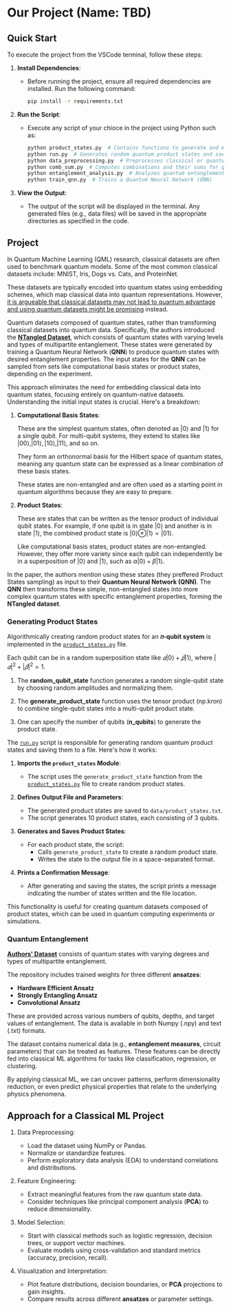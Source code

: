 # Our Project (Name: TBD)

## Quick Start

To execute the project from the VSCode terminal, follow these steps:

1. **Install Dependencies**:
   - Before running the project, ensure all required dependencies are installed. Run the following command:
     ```sh
     pip install -r requirements.txt
     ```

2. **Run the Script**:
   - Execute any script of your chioce in the project using Python such as:
     ```sh
     python product_states.py  # Contains functions to generate and manipulate product states
     python run.py  # Generates random quantum product states and saves them to a file
     python data_preprocessing.py  # Preprocesses classical or quantum datasets
     python comb_sum.py  # Computes combinations and their sums for quantum state analysis
     python entanglement_analysis.py  # Analyzes quantum entanglement in datasets
     python train_qnn.py  # Trains a Quantum Neural Network (QNN)
     ```

3. **View the Output**:
   - The output of the script will be displayed in the terminal. Any generated files (e.g., data files) will be saved in the appropriate directories as specified in the code.

## Project

In Quantum Machine Learning (QML) research, classical datasets are often used to benchmark quantum models. Some of the most common classical datasets include: MNIST, Iris, Dogs vs. Cats, and ProteinNet.

These datasets are typically encoded into quantum states using embedding schemes, which map classical data into quantum representations. However, [it is argueable that classical datasets may not lead to quantum advantage and using quantum datasets might be promising](https://arxiv.org/pdf/2109.03400) instead.

Quantum datasets composed of quantum states, rather than transforming classical datasets into quantum data. Specifically, the authors introduced the [**NTangled Dataset**](https://github.com/LSchatzki/NTangled_Datasets), which consists of quantum states with varying levels and types of multipartite entanglement. These states were generated by training a Quantum Neural Network (**QNN**) to produce quantum states with desired entanglement properties. The input states for the **QNN** can be sampled from sets like computational basis states or product states, depending on the experiment.

This approach eliminates the need for embedding classical data into quantum states, focusing entirely on quantum-native datasets.\
Understanding the initial input states is crucial. Here's a breakdown:

1. **Computational Basis States**:

    These are the simplest quantum states, often denoted as $|0\rangle$ and $|1\rangle$ for a single qubit. For multi-qubit systems, they extend to states like $|00\rangle, |01\rangle, |10\rangle, |11\rangle$, and so on.

    They form an orthonormal basis for the Hilbert space of quantum states, meaning any quantum state can be expressed as a linear combination of these basis states.

    These states are non-entangled and are often used as a starting point in quantum algorithms because they are easy to prepare.

2. **Product States**:

    These are states that can be written as the tensor product of individual qubit states. For example, if one qubit is in state $|0\rangle$ and another is in state $|1\rangle$, the combined product state is $|0\rangle \otimes |1\rangle = |01\rangle$.

    Like computational basis states, product states are non-entangled. However, they offer more variety since each qubit can independently be in a superposition of $|0\rangle$ and $|1\rangle$, such as $\alpha|0\rangle + \beta|1\rangle$.

In the paper, the authors mention using these states (they preffered Product States sampling) as input to their **Quantum Neural Network (QNN)**. The **QNN** then transforms these simple, non-entangled states into more complex quantum states with specific entanglement properties, forming the **NTangled dataset**.

### Generating Product States
Algorithmically creating random product states for an **𝑛-qubit system** is implemented in the [`product_states.py`](product_states.py) file.

Each qubit can be in a random superposition state like $𝛼|0⟩ + 𝛽|1⟩$, where $|𝛼|^2 + |𝛽|^2 = 1$.

1. The **random_qubit_state** function generates a random single-qubit state by choosing random amplitudes and normalizing them.

2. The **generate_product_state** function uses the tensor product (np.kron) to combine single-qubit states into a multi-qubit product state.

3. One can specify the number of qubits (**n_qubits**) to generate the product state.

The [`run.py`](./run.py) script is responsible for generating random quantum product states and saving them to a file. Here's how it works:

1. **Imports the `product_states` Module**:
   - The script uses the `generate_product_state` function from the [`product_states.py`](product_states.py) file to create random product states.

2. **Defines Output File and Parameters**:
   - The generated product states are saved to `data/product_states.txt`.
   - The script generates 10 product states, each consisting of 3 qubits.

3. **Generates and Saves Product States**:
   - For each product state, the script:
     - Calls `generate_product_state` to create a random product state.
     - Writes the state to the output file in a space-separated format.

4. **Prints a Confirmation Message**:
   - After generating and saving the states, the script prints a message indicating the number of states written and the file location.

This functionality is useful for creating quantum datasets composed of product states, which can be used in quantum computing experiments or simulations.

### Quantum Entanglement

[**Authors' Dataset**](https://github.com/LSchatzki/NTangled_Datasets) consists of quantum states with varying degrees and types of multipartite entanglement.

The repository includes trained weights for three different **ansatzes**:​
- **Hardware Efficient Ansatz**
- **Strongly Entangling Ansatz**
- **Convolutional Ansatz**

These are provided across various numbers of qubits, depths, and target values of entanglement. The data is available in both Numpy (.npy) and text (.txt) formats.

The dataset contains numerical data (e.g., **entanglement measures**, circuit parameters) that can be treated as features. These features can be directly fed into classical ML algorithms for tasks like classification, regression, or clustering.

By applying classical ML, we can uncover patterns, perform dimensionality reduction, or even predict physical properties that relate to the underlying physics phenomena.

## Approach for a Classical ML Project

1. Data Preprocessing:
    - Load the dataset using NumPy or Pandas.
    - Normalize or standardize features.
    - Perform exploratory data analysis (EDA) to understand correlations and distributions.

2. Feature Engineering:
    - Extract meaningful features from the raw quantum state data.
    - Consider techniques like principal component analysis (**PCA**) to reduce dimensionality.

3. Model Selection:
    - Start with classical methods such as logistic regression, decision trees, or support vector machines.
    - Evaluate models using cross-validation and standard metrics (accuracy, precision, recall).

4. Visualization and Interpretation:
    - Plot feature distributions, decision boundaries, or **PCA** projections to gain insights.
    - Compare results across different **ansatzes** or parameter settings.

